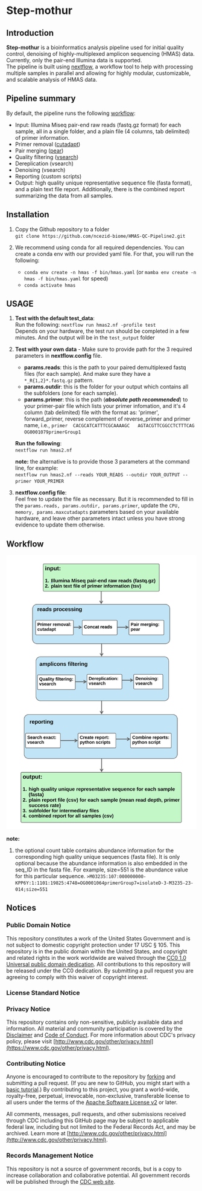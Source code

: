 # Step-mothur
## Introduction
**Step-mothur** is a bioinformatics analysis pipeline used for initial quality control, denoising of highly-multiplexed amplicon sequencing (HMAS) data. Currently, only the pair-end Illumina data is supported.  
The pipeline is built using [nextflow](https://www.nextflow.io/), a workflow tool to help with processing multiple samples in parallel and allowing for highly modular, customizable, and scalable analysis of HMAS data.  
 

## Pipeline summary  
By default, the pipeline runs the following [workflow](#workflow):  

- Input: Illumina Miseq pair-end raw reads (fastq.gz format) for each sample, all in a single folder, and a plain file (4 columns, tab delimited) of primer information.  
- Primer removal ([cutadapt](https://cutadapt.readthedocs.io/en/stable/installation.html))  
- Pair merging ([pear](https://www.h-its.org/downloads/pear-academic/))  
- Quality filtering ([vsearch](https://github.com/torognes/vsearch))  
- Dereplication (vsearch)  
- Denoising (vsearch)  
- Reporting (custom scripts)
- Output: high quality unique representative sequence file (fasta format), and a plain text file report. Additionally, there is the combined report summarizing the data from all samples.    

## Installation  


1. Copy the Github repository to a folder  
`git clone https://github.com/ncezid-biome/HMAS-QC-Pipeline2.git`   

2.  We recommend using conda for all required dependencies. You can create a conda env with our provided yaml file. For that, you will run the following:   
    -  `conda env create -n hmas -f bin/hmas.yaml` (or `mamba env create -n hmas -f bin/hmas.yaml` for speed)   
    -   `conda activate hmas`  

## USAGE

 1. **Test with the default test_data**:  
 Run the following: `nextflow run hmas2.nf -profile test`  
 Depends on your hardware, the test run should be completed in a few minutes. And the output will be in the `test_output` folder  

2. **Test with your own data** - Make sure to provide path for the 3 required parameters in **nextflow.config** file.    

    -  **params.reads**: this is the path to your paired demultiplexed fastq files (for each sample). And make sure they have a `*_R{1,2}*.fastq.gz` pattern.  
    -  **params.outdir**: this is the folder for your output which contains all the subfolders (one for each sample).   
    -  **params.primer**: this is the path (***absolute path recommended***) to your primer-pair file which lists your primer infomation, and it's 4 column (tab delimited) file with the format as: 'primer', forward_primer, reverse complement of reverse_primer and primer name, i.e.,  `primer  CACGCATCATTTCGCAAAAGC   AGTACGTTCGGCCTCTTTCAG   OG0001079primerGroup1`    

    **Run the following**:  
    `nextflow run hmas2.nf`    

    **note:** the alternative is to provide those 3 parameters at the command line, for example:  
 `nextflow run hmas2.nf --reads YOUR_READS --outdir YOUR_OUTPUT --primer YOUR_PRIMER`  

3. **nextflow.config file**:  
Feel free to update the file as necessary. But it is recommended to fill in the `params.reads, params.outdir, params.primer`, update the `CPU, memory, params.maxcutadapts` parameters based on your available hardware, and leave other parameters intact unless you have strong evidence to update them otherwise.

   

## Workflow 
<p align="center"><img src="HMAS2_pipeline_JOSS.svg" alt="Ellipsis" width="600"></p>  

**note:** 
1. the optional count table contains abundance information for the corresponding high quality unique sequences (fasta file). It is only optional because the abundance information is also embedded in the seq_ID in the fasta file. For example, size=551 is the abundance value for this particular sequence.    `>M03235:107:000000000-KPP6Y:1:1101:19825:4748=OG0001064primerGroup7=isolateD-3-M3235-23-014;size=551`

## Notices

### Public Domain Notice
This repository constitutes a work of the United States Government and is not
subject to domestic copyright protection under 17 USC § 105. This repository is in
the public domain within the United States, and copyright and related rights in
the work worldwide are waived through the [CC0 1.0 Universal public domain dedication](https://creativecommons.org/publicdomain/zero/1.0/).
All contributions to this repository will be released under the CC0 dedication. By
submitting a pull request you are agreeing to comply with this waiver of
copyright interest. 

### License Standard Notice

### Privacy Notice
This repository contains only non-sensitive, publicly available data and
information. All material and community participation is covered by the
[Disclaimer](https://github.com/CDCgov/template/blob/master/DISCLAIMER.md)
and [Code of Conduct](https://github.com/CDCgov/template/blob/master/code-of-conduct.md).
For more information about CDC's privacy policy, please visit [http://www.cdc.gov/other/privacy.html](https://www.cdc.gov/other/privacy.html).

### Contributing Notice
Anyone is encouraged to contribute to the repository by [forking](https://help.github.com/articles/fork-a-repo)
and submitting a pull request. (If you are new to GitHub, you might start with a
[basic tutorial](https://help.github.com/articles/set-up-git).) By contributing
to this project, you grant a world-wide, royalty-free, perpetual, irrevocable,
non-exclusive, transferable license to all users under the terms of the
[Apache Software License v2](http://www.apache.org/licenses/LICENSE-2.0.html) or
later.

All comments, messages, pull requests, and other submissions received through
CDC including this GitHub page may be subject to applicable federal law, including but not limited to the Federal Records Act, and may be archived. Learn more at [http://www.cdc.gov/other/privacy.html](http://www.cdc.gov/other/privacy.html).

### Records Management Notice
This repository is not a source of government records, but is a copy to increase
collaboration and collaborative potential. All government records will be
published through the [CDC web site](http://www.cdc.gov).   
